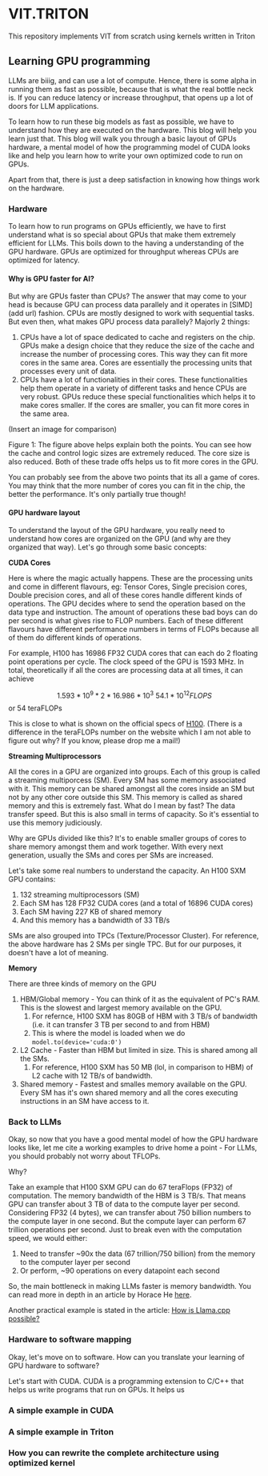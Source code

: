 <!-- markdownlint-disable MD036 -->

# VIT.TRITON

This repository implements VIT from scratch using kernels written in Triton

## Learning GPU programming

LLMs are biiig, and can use a lot of compute. Hence, there is some alpha in running them as fast as possible, because that is what the real bottle neck is. If you can reduce latency or increase throughput, that opens up a lot of doors for LLM applications.

To learn how to run these big models as fast as possible, we have to understand how they are executed on the hardware. This blog will help you learn just that. This blog will walk you through a basic layout of GPUs hardware, a mental model of how the programming model of CUDA looks like and help you learn how to write your own optimized code to run on GPUs.

Apart from that, there is just a deep satisfaction in knowing how things work on the hardware.

### Hardware

To learn how to run programs on GPUs efficiently, we have to first understand what is so special about GPUs that make them extremely efficient for LLMs. This boils down to the having a understanding of the GPU hardware. GPUs are optimized for throughput whereas CPUs are optimized for latency.

#### Why is GPU faster for AI?

But why are GPUs faster than CPUs? The answer that may come to your head is because GPU can process data parallely and it operates in [SIMD](add url) fashion. CPUs are mostly designed to work with sequential tasks. 
But even then, what makes GPU process data parallely? Majorly 2 things:

1. CPUs have a lot of space dedicated to cache and registers on the chip. GPUs make a design choice that they reduce the size of the cache and increase the number of processing cores. This way they can fit more cores in the same area. Cores are essentially the processing units that processes every unit of data.
2. CPUs have a lot of functionalities in their cores. These functionalities help them operate in a variety of different tasks and hence CPUs are very robust. GPUs reduce these special functionalities which helps it to make cores smaller. If the cores are smaller, you can fit more cores in the same area.

(Insert an image for comparison)

Figure 1: The figure above helps explain both the points. You can see how the cache and control logic sizes are extremely reduced. The core size is also reduced. Both of these trade offs helps us to fit more cores in the GPU.

You can probably see from the above two points that its all a game of cores. You may think that the more number of cores you can fit in the chip, the better the performance. It's only partially true though!

#### GPU hardware layout

To understand the layout of the GPU hardware, you really need to understand how cores are organized on the GPU (and why are they organized that way). Let's go through some basic concepts:

**CUDA Cores**

Here is where the magic actually happens. These are the processing units and come in different flavours, eg: Tensor Cores, Single precision cores, Double precision cores, and all of these cores handle different kinds of operations. The GPU decides where to send the operation based on the data type and instruction. The amount of operations these bad boys can do per second is what gives rise to FLOP numbers. Each of these different flavours have different performance numbers in terms of FLOPs because all of them do different kinds of operations.

For example, H100 has 16986 FP32 CUDA cores that can each do 2 floating point operations per cycle. The clock speed of the GPU is 1593 MHz. In total, theoretically if all the cores are processing data at all times, it can achieve

$$ 1.593 * 10^9 * 2 * 16.986 * 10^3 ~ 54.1 * 10^12 FLOPS$$ or 54 teraFLOPs

This is close to what is shown on the official specs of [H100](https://www.nvidia.com/en-us/data-center/h100/). (There is a difference in the teraFLOPs number on the website which I am not able to figure out why? If you know, please drop me a mail!)

**Streaming Multiprocessors**

All the cores in a GPU are organized into groups. Each of this group is called a streaming multiporcess (SM). Every SM has some memory associated with it. This memory can be shared amongst all the cores inside an SM but not by any other core outside this SM. This memory is called as shared memory and this is extremely fast. What do I mean by fast? The data transfer speed. But this is also small in terms of capacity. So it's essential to use this memory judiciously.

Why are GPUs divided like this? It's to enable smaller groups of cores to share memory amongst them and work together. With every next generation, usually the SMs and cores per SMs are increased.

Let's take some real numbers to understand the capacity. An H100 SXM GPU contains:

1. 132 streaming multiprocessors (SM)
2. Each SM has 128 FP32 CUDA cores (and a total of 16896 CUDA cores)
3. Each SM having 227 KB of shared memory
4. And this memory has a bandwidth of 33 TB/s

SMs are also grouped into TPCs (Texture/Processor Cluster). For reference, the above hardware has 2 SMs per single TPC. But for our purposes, it doesn't have a lot of meaning.

**Memory**

There are three kinds of memory on the GPU

1. HBM/Global memory - You can think of it as the equivalent of PC's RAM. This is the slowest and largest memory available on the GPU.
   1. For refernce, H100 SXM has 80GB of HBM with 3 TB/s of bandwidth (i.e. it can transfer 3 TB per second to and from HBM)
   2. This is where the model is loaded when we do `model.to(device='cuda:0')`
2. L2 Cache - Faster than HBM but limited in size. This is shared among all the SMs.
   1. For reference, H100 SXM has 50 MB (lol, in comparison to HBM) of L2 cache with 12 TB/s of bandwidth.
3. Shared memory - Fastest and smalles memory available on the GPU. Every SM has it's own shared memory and all the cores executing instructions in an SM have access to it.

### Back to LLMs

Okay, so now that you have a good mental model of how the GPU hardware looks like, let me cite a working examples to drive home a point - For LLMs, you should probably not worry about TFLOPs.

Why?

Take an example that H100 SXM GPU can do 67 teraFlops (FP32) of computation. The memory bandwidth of the HBM is 3 TB/s. That means GPU can transfer about 3 TB of data to the compute layer per second. Considering FP32 (4 bytes), we can transfer about 750 billion numbers to the compute layer in one second. But the compute layer can perform 67 trillion operations per second. Just to break even with the computation speed, we would either:

1. Need to transfer ~90x the data (67 trillion/750 billion) from the memory to the computer layer per second
2. Or perform, ~90 operations on every datapoint each second

So, the main bottleneck in making LLMs faster is memory bandwidth. You can read more in depth in an article by Horace He [here](https://horace.io/brrr_intro.html).

Another practical example is stated in the article: [How is Llama.cpp possible?](https://finbarr.ca/how-is-llama-cpp-possible/)

### Hardware to software mapping

Okay, let's move on to software. How can you translate your learning of GPU hardware to software?

Let's start with CUDA. CUDA is a programming extension to C/C++ that helps us write programs that run on GPUs. It helps us 

### A simple example in CUDA

### A simple example in Triton

### How you can rewrite the complete architecture using optimized kernel
